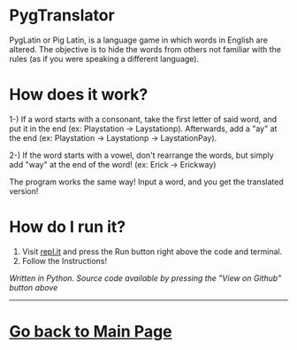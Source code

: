 # PygTranslator

PygLatin or Pig Latin, is a language game in which words in English are altered. The objective is to hide the words from others not familiar with the rules (as if you were speaking a different language). 

# How does it work?

1-) If a word starts with a consonant, take the first letter of said word, and put it in the end (ex: Playstation -> Laystationp). Afterwards, add a "ay" at the end (ex: Playstation -> Laystationp -> LaystationPay).

2-) If the word starts with a vowel, don't rearrange the words, but simply add "way" at the end of the word! (ex: Erick -> Erickway)


The program works the same way! Input a word, and you get the translated version!

# How do I run it?

1. Visit [repl.it](https://repl.it/@ErickJR13/SillyGorgeousAngelwingmussel) and press the Run button right above the code and terminal. 
2. Follow the Instructions!


*Written in Python. Source code available by pressing the "View on Github" button above*

___

# [Go back to Main Page](https://erickjr.me)
